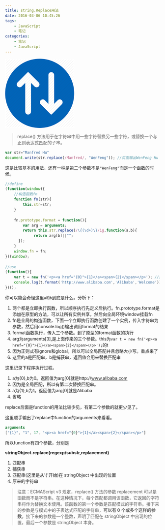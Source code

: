 ```yaml
---
title: string.Replace用法
date: 2016-03-06 10:45:26
tags: 
    - JavaScript
    - 笔记
categories: 
    - 笔记
    - JavaScript
---
```



![查找替换](/images/replace.png)

> replace() 方法用于在字符串中用一些字符替换另一些字符，或替换一个与正则表达式匹配的子串。

```javascript
var str="Manfred Hu"
document.write(str.replace(/Manfred/, "WenFeng")); //页面输出WenFeng Hu
```

这是比较基本的用法，还有一种是第二个参数不是`"WenFeng"`而是一个函数的时候。

```javascript
//define
(function(window){
    //构造函数fn
    function fn(str){
        this.str=str;
    }

    fn.prototype.format = function(){
        var arg = arguments;
        return this.str.replace(/\{(\d+)\}/ig,function(a,b){
             return arg[b]||"";
      });
    }
    window.fn = fn;
})(window);
 
//use
(function(){
    var t = new fn('<p><a href="{0}">{1}</a><span>{2}</span></p>'); //类似参数化的输出
    console.log(t.format('http://www.alibaba.com','Alibaba','Welcome')); //<p><a href="http://www.alibaba.com">Alibaba</a><span>Welcome</span></p>
})();
```

你可以能会奇怪这里`a和b`到底是什么。分析下：

1. 两个都是立即执行函数，所以顺序执行先定义后执行。fn.prototype.format是添加在原型的方法，可以让所有实例共享，然后向全局环境window挂载fn
2. fn是全局的构造函数，下面一个立即执行函数创建了一个实例，传入字符串为参数，然后用console.log()输出调用format的结果
3. format函数执行，传入三个参数。到了原型的format函数的执行
4. arg为arguments[3],是上面传来的三个参数。this为`var t = new fn('<p><a href="{0}">{1}</a><span>{2}</span></p>');`的t
5. 因为正则式有ignore和global，所以可以全局匹配并且忽略大小写。重点来了
6. 这里的a是匹配串，b是捕获串，返回值会用来替换匹配串

这里记录下程序执行过程。

1. a为{0},b为0。返回值为arg[0]就是http://www.alibaba.com
2. 因为是全局匹配，所以有第二次替换匹配串。
3. a为{1},b为1。返回值为arg[0]就是Alibaba
4. 省略

replace后面是function的用法比较少见，有第二个参数的就更少见了。

这里顺手输出了replace中function的arguments来看看。

```javascript
arguments
["{1}", "1", 17, "<p><a href="{0}">{1}</a><span>{2}</span></p>"]
```

所以function有四个参数，分别是

**stringObject.replace(regexp/substr,replacement)**

1. 匹配串 
2. 捕获串
3. 匹配串(这里是从'{'开始)在 stringObject 中出现的位置
4. 原来的字符串

> 注意：ECMAScript v3 规定，replace() 方法的参数 replacement 可以是函数而不是字符串。在这种情况下，每个匹配都调用该函数，它返回的字符串将作为替换文本使用。该函数的第一个参数是匹配模式的字符串。接下来的参数是与模式中的子表达式匹配的字符串，**可以有 0 个或多个这样的参数**。接下来的参数是一个整数，声明了匹配在 stringObject 中出现的位置。最后一个参数是 stringObject 本身。
